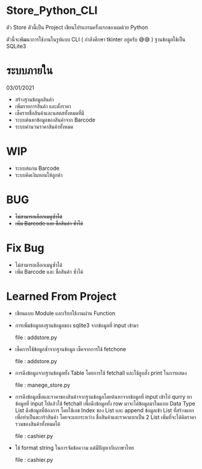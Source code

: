# Store_Python_CLI
ตัว Store ตัวนี้เป็น Project เขียนโปรแกรมครั้งแรกของผมด้วย Python

ตัวนี้จะพัฒนาการใช้งานในรูปแบบ CLI ( กำลังศึกษา tkinter อยู่ครับ 😅😅 ) ฐานข้อมูลใช้เป็น SQLite3

# ระบบภายใน
03/01/2021
- สร้างฐานข้อมูลสินค้า
- เพิ่มรายการสินค้า และตั้งราคา
- เช็ครายชื่อสินค้าและนสตสทั้งหมดที่มี
- ระบบค้นหาข้อมูลของสินค้าจาก Barcode
- ระบบคำนวนราคาสินค้าทั้งหมด

# WIP
- ระบบสแกน Barcode
- ระบบคิดเงินทอนให้ลูกค้า

# BUG
- <s>ไม่สามารถเลือกเมนูซ้ำได้</s>
- <s>เพิ่ม Barcode และ ชื่อสินค้า ซ้ำได้</s>

# Fix Bug
- ไม่สามารถเลือกเมนูซ้ำได้
- เพิ่ม Barcode และ ชื่อสินค้า ซ้ำได้

# Learned From Project
- เขียนแบบ Module และเรียกใช้งานผ่าน Function
- การเพิ่มข้อมูลลงฐานข้อมูลของ sqlite3 จากข้อมูลที่ input เข้ามา

  file : addstore.py
- เช็คการใช้ข้อมูลซ้ำจากฐานข้อมูล
  เช็คจากการใช้ fetchone
  
  file : addstore.py
- การดึงข้อมูลจากฐานข้อมูลทั้ง Table โดยการใช้ fetchall และใช้ลูบสั่ง print ในการแสดง

  file : manege_store.py
- การดึงข้อมูลชื่อและราคาของสินค้าจากฐานข้อมูลโดยค้นหาจากข้อมูลที่ input เข้าไป
  qurry หาข้อมูลที่ input ไปแล้วใช้ fetchall เพื่อดึงข้อมูลทั้ง row มาจะได้ข้อมูลมาในแบบ Data Type List 
  ดึงข้อมูลที่ต้องการ โดยใช้เลข Index ของ List และ append ข้อมูลเข้า List ที่สร้างแยกเพื่อทำเป็นตะกร้าสินค้า
  โดยจะแยกระหว่าง ชื่อสินค้าและราคาแยกเป็น 2 List เพิ่มที่จะได้คิดราคารวมของสินค้าทั้งหมดได้
  
  file : cashier.py
- ใช้ format string ในการจัดข้อความ แต่มีปัญหากับภาษาไทย

  file : cashier.py
